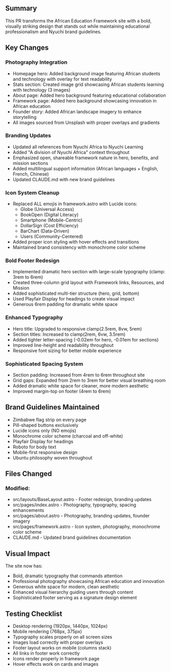 ## Summary

This PR transforms the African Education Framework site with a bold, visually striking design that stands out while maintaining educational professionalism and Nyuchi brand guidelines.

## Key Changes

### Photography Integration
- Homepage hero: Added background image featuring African students and technology with overlay for text readability
- Stats section: Created image grid showcasing African students learning with technology (3 images)
- About page: Added hero background featuring educational collaboration
- Framework page: Added hero background showcasing innovation in African education
- Founder story: Added African landscape imagery to enhance storytelling
- All images sourced from Unsplash with proper overlays and gradients

### Branding Updates
- Updated all references from Nyuchi Africa to Nyuchi Learning
- Added "A division of Nyuchi Africa" context throughout
- Emphasized open, shareable framework nature in hero, benefits, and mission sections
- Added multilingual support information (African languages + English, French, Chinese)
- Updated CLAUDE.md with new brand guidelines

### Icon System Cleanup
- Replaced ALL emojis in framework.astro with Lucide icons:
  - Globe (Universal Access)
  - BookOpen (Digital Literacy)
  - Smartphone (Mobile-Centric)
  - DollarSign (Cost Efficiency)
  - BarChart (Data-Driven)
  - Users (Community-Centered)
- Added proper icon styling with hover effects and transitions
- Maintained brand consistency with monochrome color scheme

### Bold Footer Redesign
- Implemented dramatic hero section with large-scale typography (clamp: 3rem to 6rem)
- Created three-column grid layout with Framework links, Resources, and Mission
- Added sophisticated multi-tier structure (hero, grid, bottom)
- Used Playfair Display for headings to create visual impact
- Generous 6rem padding for dramatic white space

### Enhanced Typography
- Hero title: Upgraded to responsive clamp(2.5rem, 8vw, 5rem)
- Section titles: Increased to clamp(2rem, 6vw, 3.5rem)
- Added tighter letter-spacing (-0.02em for hero, -0.01em for sections)
- Improved line-height and readability throughout
- Responsive font sizing for better mobile experience

### Sophisticated Spacing System
- Section padding: Increased from 4rem to 6rem throughout site
- Grid gaps: Expanded from 2rem to 3rem for better visual breathing room
- Added dramatic white space for cleaner, more modern aesthetic
- Improved margin-top on footer (4rem to 6rem)

## Brand Guidelines Maintained

- Zimbabwe flag strip on every page
- Pill-shaped buttons exclusively
- Lucide icons only (NO emojis)
- Monochrome color scheme (charcoal and off-white)
- Playfair Display for headings
- Roboto for body text
- Mobile-first responsive design
- Ubuntu philosophy woven throughout

## Files Changed

### Modified:
- src/layouts/BaseLayout.astro - Footer redesign, branding updates
- src/pages/index.astro - Photography, typography, spacing enhancements
- src/pages/about.astro - Photography, branding updates, founder imagery
- src/pages/framework.astro - Icon system, photography, monochrome color scheme
- CLAUDE.md - Updated brand guidelines documentation

## Visual Impact

The site now has:
- Bold, dramatic typography that commands attention
- Professional photography showcasing African education and innovation
- Generous white space for modern, clean aesthetic
- Enhanced visual hierarchy guiding users through content
- Sophisticated footer serving as a signature design element

## Testing Checklist

- Desktop rendering (1920px, 1440px, 1024px)
- Mobile rendering (768px, 375px)
- Typography scales properly on all screen sizes
- Images load correctly with proper overlays
- Footer layout works on mobile (columns stack)
- All links in footer work correctly
- Icons render properly in framework page
- Hover effects work on cards and images
